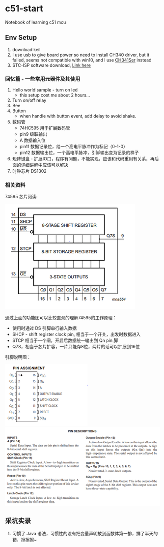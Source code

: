 # c51-start

Notebook of learning c51 mcu

## Env Setup

1. download keil
1. I use usb to give board power so need to install CH340 driver, but it failed, seems not compatible with win10, and I use [CH341Ser](http://www.wch.cn/download/CH341SER_EXE.html) instead
1. STC-ISP software download, [Link here](http://www.stcisp.com/stcisp620_off.html)

### 回忆篇 - 一些常用元器件及其使用

1. Hello world sample - turn on led
    * this setup cost me about 2 hours...
1. Turn on/off relay
1. Bee
1. Button
    * when handle with button event, add delay to avoid shake.
1. 数码管
    * 74HC595 用于扩展数码管
    * pin9 级联输出
    * A 数据输入位
    * pin11 数据记录位，给一个高电平脉冲作为标记（0-1-0）
    * pin12 数据输出位，一个高电平脉冲，引脚输出变为记录的样子 
1. 矩阵键盘 - 扩展IO口，程序有问题，不能实现，应该和代码重用有关系，再后面的详细讲解中应该可以解决
1. 时钟芯片 DS1302



### 相关资料

74595 芯片阅读:

![functional diagrame](images/74595_functional_diagrame.png)

通过上面的功能图可以比较直观的理解74595的工作原理：

* 使用时通过 DS 引脚串行输入数据
* SHCP - shift register clock pin, 相当于一个开关，出发时数据进入
* STCP 相当于一个闸，开启后数据统一输出到 Qn pin 脚
* Q7S，相当于芯片扩容，一片只能存8位，两片的话可以扩展到16位

引脚说明图：

![pin](images/74HC595.png)
![desc](images/74595_desc.png)

## 采坑实录

1. 习惯了 Java 语法，习惯性的没有把变量声明放到函数体第一排，排了半天的错，擦擦擦~
